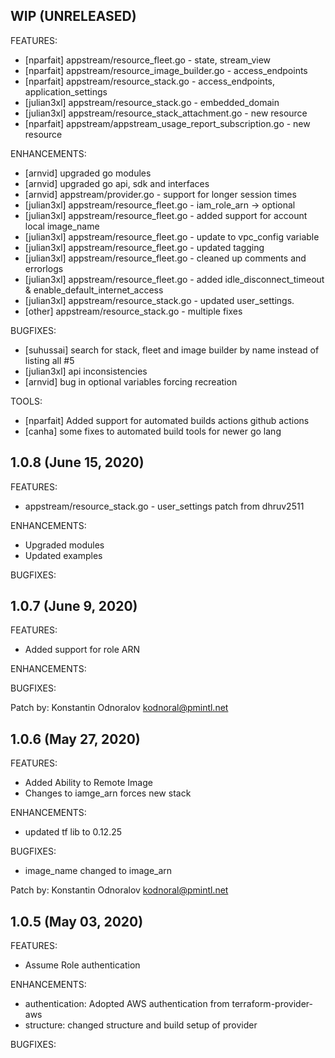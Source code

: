 ## WIP (**UNRELEASED**)

FEATURES:
* [nparfait] appstream/resource_fleet.go - state, stream_view
* [nparfait] appstream/resource_image_builder.go - access_endpoints
* [nparfait] appstream/resource_stack.go - access_endpoints, application_settings
* [julian3xl] appstream/resource_stack.go - embedded_domain 
* [julian3xl] appstream/resource_stack_attachment.go - new resource 
* [nparfait]  appstream/appstream_usage_report_subscription.go - new resource

ENHANCEMENTS:
* [arnvid] upgraded go modules
* [arnvid] upgraded go api, sdk and interfaces
* [arnvid] appstream/provider.go - support for longer session times
* [julian3xl] appstream/resource_fleet.go - iam_role_arn -> optional
* [julian3xl] appstream/resource_fleet.go - added support for account local image_name
* [julian3xl] appstream/resource_fleet.go - update to vpc_config variable
* [julian3xl] appstream/resource_fleet.go - updated tagging
* [julian3xl] appstream/resource_fleet.go - cleaned up comments and errorlogs
* [julian3xl] appstream/resource_fleet.go - added idle_disconnect_timeout & enable_default_internet_access
* [julian3xl] appstream/resource_stack.go - updated user_settings.
* [other] appstream/resource_stack.go - multiple fixes

BUGFIXES:
* [suhussai] search for stack, fleet and image builder by name instead of listing all #5
* [julian3xl] api inconsistencies
* [arnvid] bug in optional variables forcing recreation

TOOLS:
* [nparfait] Added support for automated builds actions github actions
* [canha] some fixes to automated build tools for newer go lang

## 1.0.8 (June 15, 2020)

FEATURES:
* appstream/resource_stack.go - user_settings patch from dhruv2511

ENHANCEMENTS:
* Upgraded modules
* Updated examples

BUGFIXES:


## 1.0.7 (June 9, 2020)

FEATURES:
* Added support for role ARN

ENHANCEMENTS:

BUGFIXES:

Patch by: Konstantin Odnoralov <kodnoral@pmintl.net>

## 1.0.6 (May 27, 2020)

FEATURES:
* Added Ability to Remote Image 
* Changes to iamge_arn forces new stack

ENHANCEMENTS:
* updated tf lib to 0.12.25

BUGFIXES:
* image_name changed to image_arn

Patch by: Konstantin Odnoralov <kodnoral@pmintl.net>


## 1.0.5 (May 03, 2020)

FEATURES:
* Assume Role authentication

ENHANCEMENTS:
* authentication: Adopted AWS authentication from terraform-provider-aws
* structure: changed structure and build setup of provider

BUGFIXES: 


